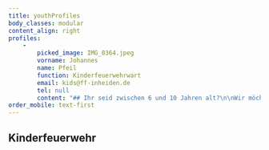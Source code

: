```yaml
---
title: youthProfiles
body_classes: modular
content_align: right
profiles:
    -
        picked_image: IMG_0364.jpeg
        vorname: Johannes
        name: Pfeil
        function: Kinderfeuerwehrwart
        email: kids@ff-inheiden.de
        tel: null
        content: "## Ihr seid zwischen 6 und 10 Jahren alt?\n\nWir möchten gerne eine Kinderfeuerwehr gründen und suchen noch weitere Mitglieder. Wenn ihr Lust auf Spiel, Spaß und Action rund um die Feuerwehr habt, dann kommt doch einfach vorbei und macht mit!  \nLos geht's ab dem 1. September, von 10 Uhr bis 11 Uhr. Der Termin wiederholt sich alle drei Wochen.\nSchreibt uns einfach eine E-Mail an kids@ff-inheiden.de, dann schicken wir euch weitere Infos.\n\n![Test](https://feuerwehr.hessen.de/sites/feuerwehr.hessen.de/files/styles/crop_image_style_16_9_lg/public/2022-03/kinderfeuerwehr.png)"
order_mobile: text-first
---
```


<h2><i class="fa-solid fa-fire-flame-simple" style="color: #e24c31;"></i> Kinderfeuerwehr </h2>